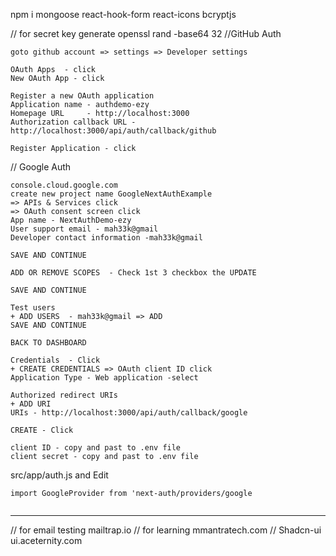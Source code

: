 npm i mongoose react-hook-form react-icons bcryptjs

// for secret key generate
openssl rand -base64 32
//GitHub Auth

```
goto github account => settings => Developer settings

OAuth Apps  - click
New OAuth App - click

Register a new OAuth application
Application name - authdemo-ezy
Homepage URL     - http://localhost:3000
Authorization callback URL - http://localhost:3000/api/auth/callback/github

Register Application - click

```

// Google Auth

```
console.cloud.google.com
create new project name GoogleNextAuthExample
=> APIs & Services click
=> OAuth consent screen click
App name - NextAuthDemo-ezy
User support email - mah33k@gmail
Developer contact information -mah33k@gmail

SAVE AND CONTINUE

ADD OR REMOVE SCOPES  - Check 1st 3 checkbox the UPDATE

SAVE AND CONTINUE

Test users
+ ADD USERS  - mah33k@gmail => ADD
SAVE AND CONTINUE

BACK TO DASHBOARD

Credentials  - Click
+ CREATE CREDENTIALS => OAuth client ID click
Application Type - Web application -select

Authorized redirect URIs
+ ADD URI
URIs - http://localhost:3000/api/auth/callback/google

CREATE - Click

client ID - copy and past to .env file
client secret - copy and past to .env file

```

src/app/auth.js and Edit

```
import GoogleProvider from 'next-auth/providers/google


```

---

// for email testing
mailtrap.io
// for learning
mmantratech.com
// Shadcn-ui
ui.aceternity.com
